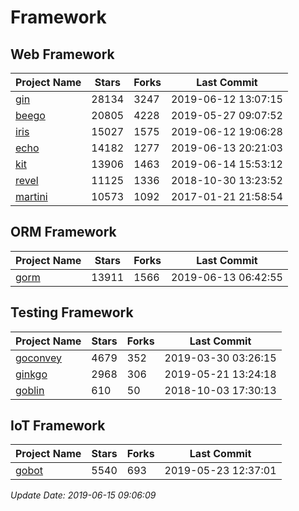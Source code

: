 # Framework

## Web Framework

| Project Name | Stars | Forks | Last Commit |
| ------------ | ----- | ----- | ----------- |
| [gin](https://github.com/gin-gonic/gin) | 28134 | 3247 | 2019-06-12 13:07:15 |
| [beego](https://github.com/astaxie/beego) | 20805 | 4228 | 2019-05-27 09:07:52 |
| [iris](https://github.com/kataras/iris) | 15027 | 1575 | 2019-06-12 19:06:28 |
| [echo](https://github.com/labstack/echo) | 14182 | 1277 | 2019-06-13 20:21:03 |
| [kit](https://github.com/go-kit/kit) | 13906 | 1463 | 2019-06-14 15:53:12 |
| [revel](https://github.com/revel/revel) | 11125 | 1336 | 2018-10-30 13:23:52 |
| [martini](https://github.com/go-martini/martini) | 10573 | 1092 | 2017-01-21 21:58:54 |

## ORM Framework

| Project Name | Stars | Forks | Last Commit |
| ------------ | ----- | ----- | ----------- |
| [gorm](https://github.com/jinzhu/gorm) | 13911 | 1566 | 2019-06-13 06:42:55 |

## Testing Framework

| Project Name | Stars | Forks | Last Commit |
| ------------ | ----- | ----- | ----------- |
| [goconvey](https://github.com/smartystreets/goconvey) | 4679 | 352 | 2019-03-30 03:26:15 |
| [ginkgo](https://github.com/onsi/ginkgo) | 2968 | 306 | 2019-05-21 13:24:18 |
| [goblin](https://github.com/franela/goblin) | 610 | 50 | 2018-10-03 17:30:13 |

## IoT Framework

| Project Name | Stars | Forks | Last Commit |
| ------------ | ----- | ----- | ----------- |
| [gobot](https://github.com/hybridgroup/gobot) | 5540 | 693 | 2019-05-23 12:37:01 |

*Update Date: 2019-06-15 09:06:09*